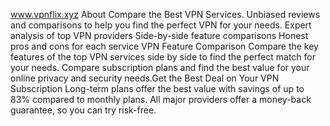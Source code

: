 www.vpnflix.xyz
About
Compare the Best VPN Services.
Unbiased reviews and comparisons to help you find the perfect VPN for your needs.
Expert analysis of top VPN providers
Side-by-side feature comparisons
Honest pros and cons for each service
VPN Feature Comparison
Compare the key features of the top VPN services side by side to find the perfect match for your needs.
Compare subscription plans and find the best value for your online privacy and security needs.Get the Best Deal on Your VPN Subscription
Long-term plans offer the best value with savings of up to 83% compared to monthly plans. All major providers offer a money-back guarantee, so you can try risk-free.


